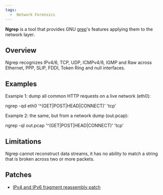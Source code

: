 ```yaml
---
tags:
  -  Network Forensics
---
```

**Ngrep** is a tool that provides GNU [grep](grep.md)'s features
applying them to the network layer.

## Overview

Ngrep recognizes IPv4/6, TCP, UDP, ICMPv4/6, IGMP and Raw across
Ethernet, PPP, SLIP, FDDI, Token Ring and null interfaces.

## Examples

Example 1: dump all common HTTP requests on a live network (eth0):


ngrep -qd eth0 '^(GET\|POST\|HEAD\|CONNECT)' 'tcp'

Example 2: the same, but from a network dump (out.pcap):


ngrep -qI out.pcap '^(GET\|POST\|HEAD\|CONNECT)' 'tcp'

## Limitations

Ngrep cannot reconstruct data streams, it has no ability to match a
string that is broken across two or more packets.

## Patches

- [IPv4 and IPv6 fragment reassembly
  patch](https://sourceforge.net/tracker/index.php?func=detail&aid=1738954&group_id=10752&atid=310752)

